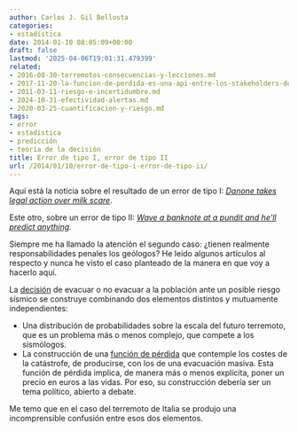 ```yaml
---
author: Carlos J. Gil Bellosta
categories:
- estadística
date: 2014-01-10 08:05:09+00:00
draft: false
lastmod: '2025-04-06T19:01:31.479399'
related:
- 2016-08-30-terremotos-consecuencias-y-lecciones.md
- 2017-11-20-la-funcion-de-perdida-es-una-api-entre-los-stakeholders-de-un-analisis-estadistico.md
- 2011-03-11-riesgo-e-incertidumbre.md
- 2024-10-31-efectividad-alertas.md
- 2020-03-25-cuantificacion-y-riesgo.md
tags:
- error
- estadística
- predicción
- teoría de la decisión
title: Error de tipo I, error de tipo II
url: /2014/01/10/error-de-tipo-i-error-de-tipo-ii/
---
```


Aquí está la noticia sobre el resultado de un error de tipo I: [_Danone takes legal action over milk scare_](http://www.ft.com/cms/s/0/9dc84772-78b4-11e3-831c-00144feabdc0.html).

Este otro, sobre un error de tipo II: [_Wave a banknote at a pundit and he'll predict anything_](http://www.theguardian.com/commentisfree/2012/oct/25/italy-earthquake-laquila-banknote-predict).

Siempre me ha llamado la atención el segundo caso: ¿tienen realmente responsabilidades penales los geólogos? He leído algunos artículos al respecto y nunca he visto el caso planteado de la manera en que voy a hacerlo aquí.

La [decisión](http://en.wikipedia.org/wiki/Decision_theory) de evacuar o no evacuar a la población ante un posible riesgo sísmico se construye combinando dos elementos distintos y mutuamente independientes:

* Una distribución de probabilidades sobre la escala del futuro terremoto, que es un problema más o menos complejo, que compete a los sismólogos.
* La construcción de una [función de pérdida](http://en.wikipedia.org/wiki/Loss_function) que contemple los costes de la catástrofe, de producirse, con los de una evacuación masiva. Esta función de pérdida implica, de manera más o menos explícita, poner un precio en euros a las vidas. Por eso, su construcción debería ser un tema político, abierto a debate.

Me temo que en el caso del terremoto de Italia se produjo una incomprensible confusión entre esos dos elementos.